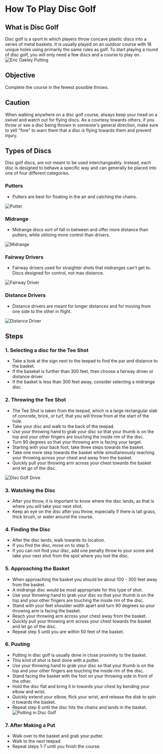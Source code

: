 # How To Play Disc Golf

## What is Disc Golf
Disc golf is a sport in which players throw concave plastic discs into a series of metal baskets. It is usually played on an outdoor course with 18 unique holes using primarily the same rules as golf. To start playing a round of disc golf, you will only need a few discs and a course to play on.
![Eric Oakley Putting](https://github.com/srj42/How-to-Play-Disc-Golf/blob/main/Disc%20Golf%20Put.gif)

## Objective
Complete the course in the fewest possible throws.

## Caution
When walking anywhere on a disc golf course, always keep your head on a swivel and watch out for flying discs. As a courtesy towards others, if you throw or see a disc being thrown in someone's general direction, make sure to yell "fore" to warn them that a disc is flying towards them and prevent injury.

## Types of Discs
Disc golf discs, are not meant to be used interchangeably. Instead, each disc is designed to behave a specific way and can generally be placed into one of four different categories.
### Putters
* Putters are best for floating in the air and catching the chains.

![Putter](putter.jpg)
### Midrange
* Midrange discs sort of fall in between and offer more distance than putters, while utilizing more control than drivers.

![Midrange](midrange.jpg)
### Fairway Drivers
* Fairway drivers used for straighter shots that midranges can't get to. Discs designed for control, not max distance.

![Fairway Driver](fairway.jpg)
### Distance Drivers
* Distance drivers are meant for longer distances and for moving from one side to the other in flight.

![Distance Driver](distance.jpg)

## Steps
### 1. Selecting a disc for the Tee Shot
* Take a look at the sign next to the teepad to find the par and distance to the basket.
* If the baseket is further than 300 feet, then choose a fairway driver or distance driver.
* If the basket is less than 300 feet away, consider selecting a midrange disc.

### 2. Throwing the Tee Shot
* The Tee Shot is taken from the teepad, which is a large rectangular slab of concrete, brick, or turf, that you will throw from at the start of the hole.
* Take your disc and walk to the back of the teepad.
* Use your throwing hand to grab your disc so that your thumb is on the top and your other fingers are touching the inside rim of the disc.
* Turn 90 degrees so that your throwing arm is facing your target.
* Starting with your back foot, take three steps towards the basket.
* Take one more step towards the basket while simultaneously reaching your throwing across your chest and away from the basket.
* Quickly pull your throwing arm across your chest towards the basket and let go of the disc.

![Disc Golf Drive](https://github.com/srj42/How-to-Play-Disc-Golf/blob/main/driving.gif)

### 3. Watching the Disc
* After you throw, it is important to know where the disc lands, as that is where you will take your next shot.
* Keep an eye on the disc after you throw, especially if there is tall grass, thick brush, or water around the course.

### 4. Finding the Disc
* After the disc lands, walk towards its location.
* If you find the disc, move on to step 5.
* If you can not find your disc, add one penalty throw to your score and take your next shot from the spot where you lost the disc.

### 5. Approaching the Basket
* When approaching the basket you should be about 100 - 300 feet away from the basket. 
* A midrange disc would be most appropriate for this type of shot.
* Use your throwing hand to grab your disc so that your thumb is on the top and your other fingers are touching the inside rim of the disc.
* Stand with your feet shoulder width apart and turn 90 degrees so your throwing arm is facing the basket.
* Reach your throwing arm across your chest away from the basket.
* Quickly pull your throwing arm across your chest towards the basket and let go of the disc.
* Repeat step 5 until you are within 50 feet of the basket.

### 6. Puuting
* Putting in disc golf is usually done in close proximity to the basket.
* This kind of shot is best done with a putter.
* Use your throwing hand to grab your disc so that your thumb is on the top and your other fingers are touching the inside rim of the disc.
* Stand facing the basket with the foot on your throwing side in front of the other.
* Hold the disc flat and bring it in towards your chest by bending your elbow and wrist.
* Quickly extend your elbow, flick your wrist, and release the disk to spin it towards the basket.
* Repeat step 6 until the disc hits the chains and lands in the basket.
![Putting in Disc Golf](https://github.com/srj42/How-to-Play-Disc-Golf/blob/main/putting.gif)

### 7. After Making a Put
* Walk over to the basket and grab your putter.
* Walk to the next teepad.
* Repeat steps 1-7 until you finish the course.

